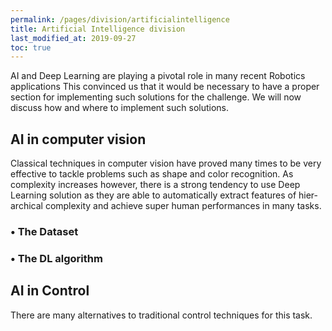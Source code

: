 ```yaml
---
permalink: /pages/division/artificialintelligence
title: Artificial Intelligence division
last_modified_at: 2019-09-27
toc: true
---
```


AI and Deep Learning are playing a pivotal role in many recent Robotics applications This convinced
us that it would be necessary to have a proper section for implementing such solutions for the challenge. We will now discuss how and where to implement such solutions.

## AI in computer vision

Classical techniques in computer vision have proved many times to be very effective to tackle problems such as shape and color recognition. As complexity increases however, there is a strong
tendency to use Deep Learning solution as they are able to automatically extract features of hier-
archical complexity and achieve super human performances in many tasks.

### • The Dataset

### • The DL algorithm

## AI in Control

There are many alternatives to traditional control techniques for this task.

